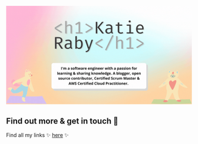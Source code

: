 ![Katie Header GIF](https://github.com/katieraby/katieraby/blob/master/katieraby-intro.gif?raw=true)


## Find out more & get in touch 💌
Find all my links ✨ [here](https://linktr.ee/katieraby) ✨
<!--
**katieraby/katieraby** is a ✨ _special_ ✨ repository because its `README.md` (this file) appears on your GitHub profile.

Here are some ideas to get you started:

- 🔭 I’m currently working on ...
- 🌱 I’m currently learning ...
- 👯 I’m looking to collaborate on ...
- 🤔 I’m looking for help with ...
- 💬 Ask me about ...
- 📫 How to reach me: ...
- 😄 Pronouns: ...
- ⚡ Fun fact: ...
-->
